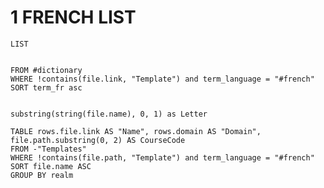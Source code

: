 
# 1	FRENCH LIST
```dataview
LIST

	
FROM #dictionary 
WHERE !contains(file.link, "Template") and term_language = "#french"
SORT term_fr asc


```


	substring(string(file.name), 0, 1) as Letter

```dataview
TABLE rows.file.link AS "Name", rows.domain AS "Domain", file.path.substring(0, 2) AS CourseCode
FROM -"Templates" 
WHERE !contains(file.path, "Template") and term_language = "#french"
SORT file.name ASC 
GROUP BY realm

```
